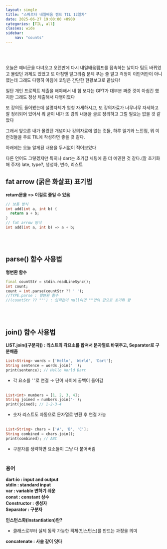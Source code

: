 ```yaml
---
layout: single
title: "스파르타 내일배움 캠프 TIL 12일차"
date: 2025-06-27 19:00:00 +0900
categories: [TIL, all]
classes: wide
sidebar:
    nav: "counts"
---
```

<br><br>


오늘은 예비군을 다녀오고 오랜만에 다시 내일배움캠프를 접속하는 날이다
팀도 바뀌었고 몰랐던 과제도 있었고 또 아침엔 알고리즘 문제 푸는 줄 알고
걱정이 이만저만이 아니였는데
그래도 다행히 아침에 코딩은 간단한 현황보고로 끝났다!

일단 개인 프로젝트 제출을 해야해서 내 힘 보다는 GPT가 대부분 짜준 것이 아쉽긴 했지만
그래도 정상 제출해서 다행이였다

또 강의도 들어봤는데
설명자체가 엄청 자세하시고, 또 강의자료가 너무너무 자세하고 잘 정리되어 있어서
뭐 굳이 내가 또 강의 내용을 글로 정리하고 그럴 필요는 없을 것 같았다

그래서 앞으론 내가 몰랐던 개념이나 강의자료에 없는 것들, 하루 일기와 느낀점, 뭐 이런것들을
주로 TIL에 작성하면 좋을 것 같다.

아래에는 오늘 알게된 내용을 두서없이 적어보았다




다른 언어도 그렇겠지만 특히나 dart는 초기값 세팅에 좀 더 예민한 것 같다.(잘 초기화해 주자)
late, type?, 생성자, 변수, 리스트





## fat arrow (굵은 화살표) 표기법
**return문을 => 이걸로 줄일 수 있음**

```dart
// 보통 방식
int add(int a, int b) {
  return a + b;
}
// fat arrow 방식
int add(int a, int b) => a + b;
```
<br><br>

## parse() 함수 사용법
**형변환 함수**

```dart
final countStr = stdin.readLineSync();
int count;
count = int.parse(countStr ?? ' ');
//TYPE.parse : 형변환 함수
//(countStr ?? ""') : 입력값이 null이면 ""안의 값으로 초기화 함

```
<br><br>

## join() 함수 사용법
**LIST.join([구분자]) : 리스트의 각요소를 합쳐서 문자열로 바꿔주고, Separator로 구분해줌**

```dart
List<String> words = ['Hello', 'World', 'Dart'];
String sentence = words.join(' ');
print(sentence); // Hello World Dart
```
- 각 요소를 ' '로 연결 → 단어 사이에 공백이 들어감
<br><br>
```dart
List<int> numbers = [1, 2, 3, 4];
String joined = numbers.join('-');
print(joined); // 1-2-3-4
```
- 숫자 리스트도 자동으로 문자열로 변환 후 연결 가능
<br><br>
```dart
List<String> chars = ['A', 'B', 'C'];
String combined = chars.join();
print(combined); // ABC
```
- 구분자를 생략하면 요소들이 그냥 다 붙어버림
<br><br>

### 용어
**dart:io : input and output**  
**stdin : standard input**  
**var : variable 변하기 쉬운**  
**const : constant 상수**  
**Constructor : 생성자**  
**Separator : 구분자**  

**인스턴스화(Instantiation)란?**  
- 클래스로부터 실제 동작 가능한 객체(인스턴스)를 만드는 과정을 의미

**concatenate : 사슬 같이 잇다**
